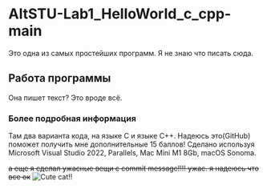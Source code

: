 # AltSTU-Lab1_HelloWorld_c_cpp-main

Это одна из самых простейших программ. Я не знаю что писать  сюда.

## Работа программы
Она пишет текст? Это вроде всё.

### Более подробная информация
Там два варианта кода, на языке C и языке C++. Надеюсь это(GitHub) поможет получить мне дополнительные 15 баллов!
Сделано используя Microsoft Visual Studio 2022, Parallels, Mac Mini M1 8Gb, macOS Sonoma.


~~а еще я сделал ужасные вещи с commit message!!!! ужас. я надеюсь что все ок~~
![Cute cat!!](https://t4.ftcdn.net/jpg/05/62/99/31/360_F_562993122_e7pGkeY8yMfXJcRmclsoIjtOoVDDgIlh.jpg)
